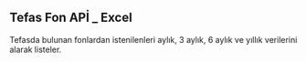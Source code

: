 ## Tefas Fon APİ _ Excel  
Tefasda bulunan fonlardan istenilenleri aylık, 3 aylık, 6 aylık ve yıllık verilerini alarak listeler.
